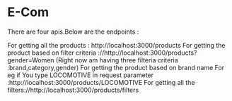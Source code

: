 # E-Com

There are four apis.Below are the endpoints :

For getting all the products : http://localhost:3000/products
For getting the product based on filter criteria ://http://localhost:3000/products?gender=Women  (Right now am having three filteria criteria :brand,category,gender)
For getting the product based on brand name For eg if You type LOCOMOTIVE in request parameter :http://localhost:3000/products/LOCOMOTIVE
For getting all the filters://http://localhost:3000/products/filters

